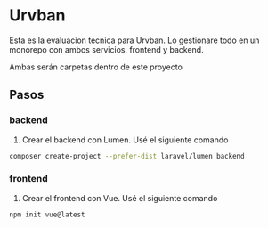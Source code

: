 # Urvban

Esta es la evaluacion tecnica para Urvban. Lo gestionare todo en un monorepo con ambos servicios, frontend y backend.

Ambas serán carpetas dentro de este proyecto

## Pasos

### backend

1. Crear el backend con Lumen. Usé el siguiente comando

``` bash
composer create-project --prefer-dist laravel/lumen backend
```

### frontend

1. Crear el frontend con Vue. Usé el siguiente comando

``` bash
npm init vue@latest
```
